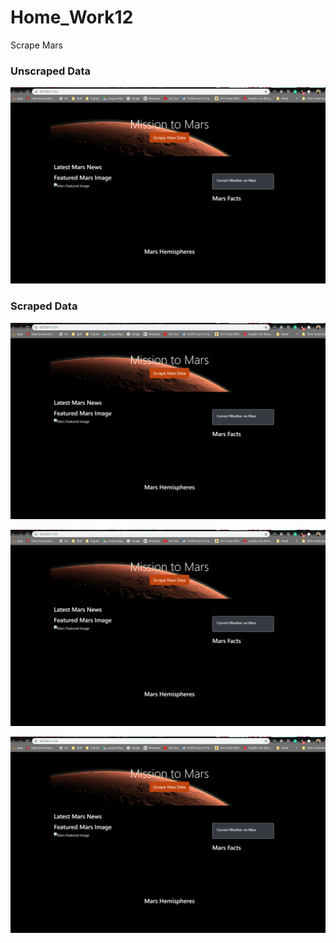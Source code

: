 # Home_Work12
Scrape Mars

### Unscraped Data
[![INSERT YOUR GRAPHIC HERE](https://github.com/ButtonWalker/Home_Work12/blob/master/assets/unScraped.png)]()

### Scraped Data

[![INSERT YOUR GRAPHIC HERE](https://github.com/ButtonWalker/Home_Work12/blob/master/assets/unScraped.png)]()

[![INSERT YOUR GRAPHIC HERE](https://github.com/ButtonWalker/Home_Work12/blob/master/assets/unScraped.png)]()

[![INSERT YOUR GRAPHIC HERE](https://github.com/ButtonWalker/Home_Work12/blob/master/assets/unScraped.png)]()
